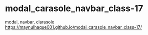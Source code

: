# modal_carasole_navbar_class-17
modal, navbar, clarasole
https://maynulhaque001.github.io/modal_carasole_navbar_class-17/
